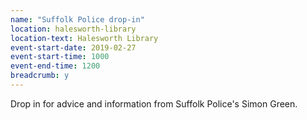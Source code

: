 ```yaml
---
name: "Suffolk Police drop-in"
location: halesworth-library
location-text: Halesworth Library
event-start-date: 2019-02-27
event-start-time: 1000
event-end-time: 1200
breadcrumb: y
---
```


Drop in for advice and information from Suffolk Police's Simon Green.
